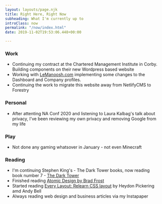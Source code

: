 ```yaml
---
layout: layouts/page.njk
title: Right Here, Right Now
subheading: What I'm currently up to
introClass: now
permalink: "/now/index.html"
date: 2019-11-02T19:53:06.448+00:00

---
```

### Work

* Continuing my contract at the Chartered Management Institute in Corby. Building components on their new Wordpress based website
* Working with [LeManoosh.com](https://www.lemanoosh.com "LeManoosh.com") implementing some changes to the Dashboard and Company profiles.
* Continuing the work to migrate this website away from NetlifyCMS to Forestry

### Personal
* After attenting NA Conf 2020 and listening to Laura Kalbag's talk about privacy, I've been reviewing my own privacy and removing Google from my life

### Play

* Not done any gaming whatsover in January - not even Minecraft

### Reading

* I'm continuing Stephen King's - The Dark Tower books, now reading book number 7 - [The Dark Tower](https://www.goodreads.com/book/show/12982158-the-dark-tower "The Dark Tower")
* Finished reading [Atomic Design by Brad Frost](https://www.goodreads.com/book/show/35496817-atomic-design "Atomic Design by Brad Frost")
* Started reading [Every Layout: Relearn CSS layout](https://www.goodreads.com/book/show/48932917-every-layout "Every Layout: Relearn CSS layout") by  Heydon Pickering amd Andy Bell
* Always reading web design and business articles via my Instapaper
